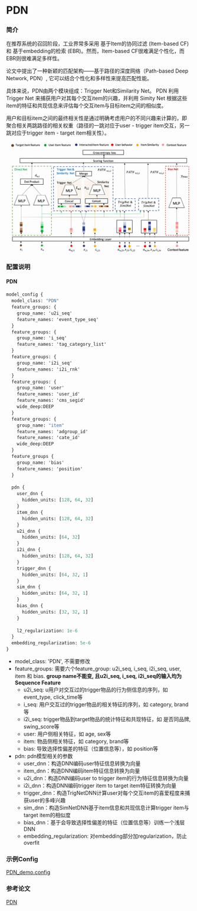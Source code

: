 # PDN

### 简介

在推荐系统的召回阶段，工业界常多采用 基于Item的协同过滤 (Item-based CF) 和 基于embedding的检索 (EBR)。然而，Item-based CF很难满足个性化，而EBR则很难满足多样性。

论文中提出了一种新颖的匹配架构——基于路径的深度网络（Path-based Deep Network, PDN）, 它可以结合个性化和多样性来提高匹配性能。

具体来说，PDN由两个模块组成：Trigger Net和Similarity Net。 PDN 利用 Trigger Net 来捕获用户对其每个交互item的兴趣，并利用 Simity Net 根据这些item的特征和共现信息来评估每个交互item与目标item之间的相似度。

用户和目标item之间的最终相关性是通过明确考虑用户的不同兴趣来计算的，即聚合相关两跳路径的相关权重（路径的一跳对应于user - trigger item交互，另一跳对应于trigger item - target item相关性）。

![pdn.png](../../images/models/pdn.jpg)

### 配置说明

#### PDN

```protobuf
model_config {
  model_class: "PDN"
  feature_groups: {
    group_name: 'u2i_seq'
    feature_names: 'event_type_seq'
  }
  feature_groups: {
    group_name: 'i_seq'
    feature_names: 'tag_category_list'
  }
  feature_groups: {
    group_name: 'i2i_seq'
    feature_names: 'i2i_rnk'
  }
  feature_groups: {
    group_name: 'user'
    feature_names: 'user_id'
    feature_names: 'cms_segid'
    wide_deep:DEEP
  }
  feature_groups: {
    group_name: "item"
    feature_names: 'adgroup_id'
    feature_names: 'cate_id'
    wide_deep:DEEP
  }
  feature_groups {
    group_name: 'bias'
    feature_names: 'position'
  }

  pdn {
    user_dnn {
      hidden_units: [128, 64, 32]
    }
    item_dnn {
      hidden_units: [128, 64, 32]
    }
    u2i_dnn {
      hidden_units: [64, 32]
    }
    i2i_dnn {
      hidden_units: [128, 64, 32]
    }
    trigger_dnn {
      hidden_units: [64, 32, 1]
    }
    sim_dnn {
      hidden_units: [64, 32, 1]
    }
    bias_dnn {
      hidden_units: [32, 32, 1]
    }

    l2_regularization: 1e-6
  }
  embedding_regularization: 5e-6
}
```

- model_class: 'PDN', 不需要修改
- feature_groups: 需要六个feature_group: u2i_seq, i_seq, i2i_seq, user, item 和 bias.
  **group name不能变, 且u2i_seq, i_seq, i2i_seq的输入均为Sequence Feature**
  - u2i_seq: u用户对交互过的trigger物品的行为侧信息的序列，如 event_type, click_time等
  - i_seq: 用户交互过的trigger物品的相关特征的序列，如 category, brand等
  - i2i_seq: trigger物品到target物品的统计特征和共现特征，如 是否同品牌, swing_score等
  - user: 用户侧相关特征，如 age, sex等
  - item: 物品侧相关特征，如 category, brand等
  - bias: 导致选择性偏差的特征（位置信息等），如 position等
- pdn: pdn模型相关的参数
  - user_dnn：构造DNN编码user特征信息转换为向量
  - item_dnn：构造DNN编码item特征信息转换为向量
  - u2i_dnn：构造DNN编码user to trigger item的行为特征信息转换为向量
  - i2i_dnn：构造DNN编码trigger item to target item特征转换为向量
  - trigger_dnn：构造TrigNetDNN计算user对每个交互item的喜爱程度来捕获user的多峰兴趣
  - sim_dnn：构造SimNetDNN基于item信息和共现信息计算trigger item与target item的相似度
  - bias_dnn：基于会导致选择性偏差的特征（位置信息等）训练一个浅层DNN
  - embedding_regularization: 对embedding部分加regularization，防止overfit

### 示例Config

[PDN_demo.config](../../../samples/model_config/pdn_on_taobao.config)

### 参考论文

[PDN](https://arxiv.org/abs/2105.08246)
